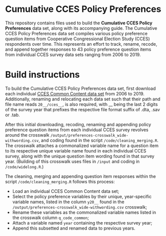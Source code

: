 # Cumulative CCES Policy Preferences

This repository contains files used to build the **Cumulative CCES Policy Preferences** data set, along with its accompanying guide.  The Cumulative CCES Policy Preferences data set compiles various policy preference question items from Cooperative Congressional Election Study (CCES) respondents over time.  This represents an effort to track, rename, recode, and append together responses to 43 policy preference question items from individual CCES survey data sets ranging from 2006 to 2019. 


# Build instructions

To build the Cumulative CCES Policy Preferences data set, first download each individual [CCES Common Content data set](https://cces.gov.harvard.edu/) from 2006 to 2019.  Additionally, renaming and relocating each data set such that their path and file name reads `20__/cces__`, is also required, with __ being the last 2 digits of the survey year that prefixes the respective file format suffix of .dta, .sav or .tab.

After this initial downloading, recoding, renaming and appending policy preference question items from each individual CCES survey revolves around the crosswalk `/output/preferences-crosswalk_wide-withwording.csv`, and coding found in the script `/code/cleaning_merging.R`.  The crosswalk attaches a commonalized variable name for a question item to its respective unique variable name found in each individual CCES survey, along with the unique question item wording found in that survey year.  (Building of this crosswalk uses files in `/input` and coding in `/code/widelong.R`.)

The cleaning, merging and appending question item responses within the script `/code/cleaning_merging.R` follows this process:

* Load an individual CCES Common Content data set;
* Select the policy preference variables by their unique, year-specific variable names, listed in the column `y20__` found in the `/output/preferences-crosswalk_wide-withwording.csv` crosswalk;
* Rename these variables as the commonalized variable names listed in the crosswalk column `q_code_common`;
* Attach a variable named `year` containing the respective survey year;
* Append this subsetted and renamed data to previous years.
